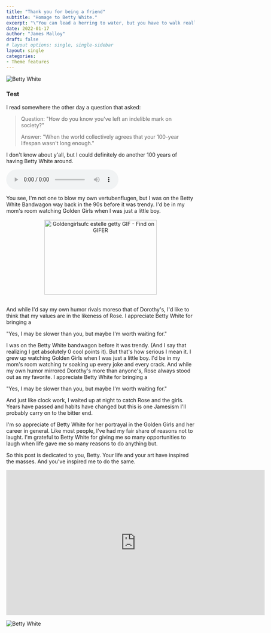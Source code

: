```yaml
---
title: "Thank you for being a friend"
subtitle: "Homage to Betty White."
excerpt: "\"You can lead a herring to water, but you have to walk really fast or he'll die.\""
date: 2022-01-17
author: "James Malloy"
draft: false
# layout options: single, single-sidebar
layout: single
categories:
- Theme features
---
```


<img src="/img/betty-white-landscape.jpg" alt="Betty White">

### Test

I read somewhere the other day a question that asked:

<blockquote>

Question: "How do you know you've left an indelible mark on society?" 

Answer: "When the world collectively agrees that your 100-year lifespan wasn't 
    <sp>long enough." 
 
</blockquote>

I don't know about y'all, but I could definitely do another 100 years of having Betty White around.
 
<audio controls src="/media/vertubenflugen.mp4"> Your browser does not support the <code> audio </code> element.
<figcaption>You see, I'm not one to blow my own vertubenflugen, but I was on the Betty White Bandwagon way back in the 90s before it was trendy. I'd be in my mom's room watching Golden Girls when I was just a little boy. </figcaption> 

</audio>



<center>

<img src="https://i.gifer.com/9QMD.gif" alt="Goldengirlsufc estelle getty GIF - Find on GIFER" jsname="HiaYvf" jsaction="load:XAeZkd;" class="n3VNCb" data-noaft="1" style="width: 300px; height: 200px; margin: 16.4px 0px;">

</center>


And while I'd say my own humor rivals moreso that of Dorothy's, I'd like to think that my values are in the likeness of Rose. I appreciate Betty White for bringing a 

"Yes, I may be slower than you, but maybe I'm worth waiting for." 



I was on the Betty White bandwagon before it was trendy. (And I say that realizing I get absolutely 0 cool points it). But that's how serious I mean it. I grew up watching Golden Girls when I was just a little boy. I'd be in my mom's room watching tv soaking up every joke and every crack. And while my own humor mirrored Dorothy's more than anyone's, Rose always stood out as my favorite. I appreciate Betty White for bringing a 

"Yes, I may be slower than you, but maybe I'm worth waiting for." 

And just like clock work, I waited up at night to catch Rose and the girls. Years have passed and habits have changed but this is one Jamesism I'll probably carry on to the bitter end.

I'm so appreciate of Betty White for her portrayal in the Golden Girls and her career in general. Like most people, I've had my fair share of reasons not to laught. I'm grateful to Betty White for giving me so many opportunities to laugh when life gave me so many reasons to do anything but. 

So this post is dedicated to you, Betty. Your life and your art have inspired the masses. And you've inspired me to do the same. 

<iframe width="691" height="389" src="https://www.youtube.com/embed/opEigpvhJRE" title="YouTube video player" frameborder="0" allow="accelerometer; autoplay; clipboard-write; encrypted-media; gyroscope; picture-in-picture" allowfullscreen></iframe>

![Betty White](/img/bettywhite.jpg)














